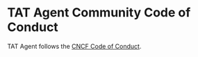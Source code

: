 # TAT Agent Community Code of Conduct

TAT Agent follows the [CNCF Code of Conduct](https://github.com/cncf/foundation/blob/master/code-of-conduct.md).
